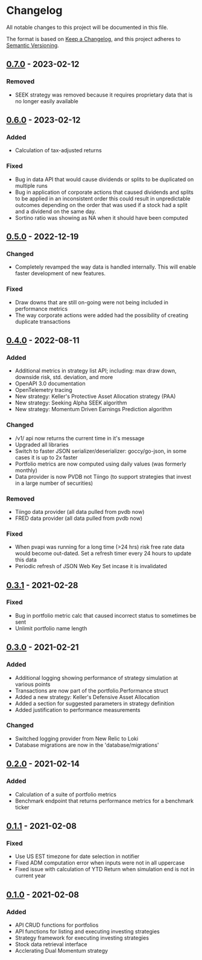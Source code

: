 # Changelog
All notable changes to this project will be documented in this file.

The format is based on [Keep a Changelog](https://keepachangelog.com/en/1.0.0/),
and this project adheres to [Semantic Versioning](https://semver.org/spec/v2.0.0.html).

## [0.7.0] - 2023-02-12
### Removed
- SEEK strategy was removed because it requires proprietary data that is no longer easily available

## [0.6.0] - 2023-02-12
### Added
- Calculation of tax-adjusted returns

### Fixed
- Bug in data API that would cause dividends or splits to be duplicated on multiple runs
- Bug in application of corporate actions that caused dividends and splits to be applied in an inconsistent order
  this could result in unpredictable outcomes depending on the order that was used if a stock had a split and
  a dividend on the same day.
- Sortino ratio was showing as NA when it should have been computed

## [0.5.0] - 2022-12-19
### Changed
- Completely revamped the way data is handled internally. This will enable faster development of new features.

### Fixed
- Draw downs that are still on-going were not being included in performance metrics
- The way corporate actions were added had the possibility of creating duplicate transactions

## [0.4.0] - 2022-08-11
### Added
- Additional metrics in strategy list API; including: max draw down, downside risk, std. deviation, and more
- OpenAPI 3.0 documentation
- OpenTelemetry tracing
- New strategy: Keller's Protective Asset Allocation strategy (PAA)
- New strategy: Seeking Alpha SEEK algorithm
- New strategy: Momentum Driven Earnings Prediction algorithm

### Changed
- /v1/ api now returns the current time in it's message
- Upgraded all libraries
- Switch to faster JSON serializer/deserializer: goccy/go-json, in some cases
  it is up to 2x faster
- Portfolio metrics are now computed using daily values (was formerly monthly)
- Data provider is now PVDB not Tiingo (to support strategies that invest in a large
  number of securities)

### Removed
- Tiingo data provider (all data pulled from pvdb now)
- FRED data provider (all data pulled from pvdb now)

### Fixed
- When pvapi was running for a long time (>24 hrs) risk free rate data would become
  out-dated. Set a refresh timer every 24 hours to update this data
- Periodic refresh of JSON Web Key Set incase it is invalidated

## [0.3.1] - 2021-02-28
### Fixed
- Bug in portfolio metric calc that caused incorrect status to sometimes be sent
- Unlimit portfolio name length

## [0.3.0] - 2021-02-21
### Added
- Additional logging showing performance of strategy simulation at various points
- Transactions are now part of the portfolio.Performance struct
- Added a new strategy: Keller's Defensive Asset Allocation
- Added a section for suggested parameters in strategy definition
- Added justification to performance measurements

### Changed
- Switched logging provider from New Relic to Loki
- Database migrations are now in the 'database/migrations'

## [0.2.0] - 2021-02-14
### Added
- Calculation of a suite of portfolio metrics
- Benchmark endpoint that returns performance metrics for a benchmark ticker

## [0.1.1] - 2021-02-08
### Fixed
- Use US EST timezone for date selection in notifier
- Fixed ADM computation error when inputs were not in all uppercase
- Fixed issue with calculation of YTD Return when simulation end is not in current year

## [0.1.0] - 2021-02-08
### Added
- API CRUD functions for portfolios
- API functions for listing and executing investing strategies
- Strategy framework for executing investing strategies
- Stock data retrieval interface
- Acclerating Dual Momentum strategy

[0.7.0]: https://github.com/penny-vault/pv-api/releases/tag/v0.7.0
[0.6.0]: https://github.com/penny-vault/pv-api/releases/tag/v0.6.0
[0.5.0]: https://github.com/penny-vault/pv-api/releases/tag/v0.5.0
[0.4.0]: https://github.com/penny-vault/pv-api/releases/tag/v0.4.0
[0.3.2]: https://github.com/penny-vault/pv-api/releases/tag/v0.3.2
[0.3.1]: https://github.com/penny-vault/pv-api/releases/tag/v0.3.1
[0.3.0]: https://github.com/penny-vault/pv-api/releases/tag/v0.3.0
[0.2.0]: https://github.com/penny-vault/pv-api/releases/tag/v0.2.0
[0.1.1]: https://github.com/penny-vault/pv-api/releases/tag/v0.1.1
[0.1.0]: https://github.com/penny-vault/pv-api/releases/tag/v0.1.0
